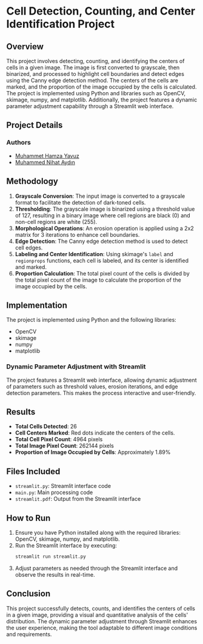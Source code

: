 # Cell Detection, Counting, and Center Identification Project

## Overview
This project involves detecting, counting, and identifying the centers of cells in a given image. The image is first converted to grayscale, then binarized, and processed to highlight cell boundaries and detect edges using the Canny edge detection method. The centers of the cells are marked, and the proportion of the image occupied by the cells is calculated. The project is implemented using Python and libraries such as OpenCV, skimage, numpy, and matplotlib. Additionally, the project features a dynamic parameter adjustment capability through a Streamlit web interface.

## Project Details

### Authors
- [Muhammet Hamza Yavuz](https://github.com/hamza37yavuz)  
- [Muhammed Nihat Aydın](https://github.com/Nihat-AYDIN)  

## Methodology
1. **Grayscale Conversion**: The input image is converted to a grayscale format to facilitate the detection of dark-toned cells.
2. **Thresholding**: The grayscale image is binarized using a threshold value of 127, resulting in a binary image where cell regions are black (0) and non-cell regions are white (255).
3. **Morphological Operations**: An erosion operation is applied using a 2x2 matrix for 3 iterations to enhance cell boundaries.
4. **Edge Detection**: The Canny edge detection method is used to detect cell edges.
5. **Labeling and Center Identification**: Using skimage's `label` and `regionprops` functions, each cell is labeled, and its center is identified and marked.
6. **Proportion Calculation**: The total pixel count of the cells is divided by the total pixel count of the image to calculate the proportion of the image occupied by the cells.

## Implementation
The project is implemented using Python and the following libraries:
- OpenCV
- skimage
- numpy
- matplotlib

### Dynamic Parameter Adjustment with Streamlit
The project features a Streamlit web interface, allowing dynamic adjustment of parameters such as threshold values, erosion iterations, and edge detection parameters. This makes the process interactive and user-friendly.

## Results
- **Total Cells Detected**: 26
- **Cell Centers Marked**: Red dots indicate the centers of the cells.
- **Total Cell Pixel Count**: 4964 pixels
- **Total Image Pixel Count**: 262144 pixels
- **Proportion of Image Occupied by Cells**: Approximately 1.89%

## Files Included
- `streamlit.py`: Streamlit interface code
- `main.py`: Main processing code
- `streamlit.pdf`: Output from the Streamlit interface

## How to Run
1. Ensure you have Python installed along with the required libraries: OpenCV, skimage, numpy, and matplotlib.
2. Run the Streamlit interface by executing:
   ```sh
   streamlit run streamlit.py
   ```
3. Adjust parameters as needed through the Streamlit interface and observe the results in real-time.

## Conclusion
This project successfully detects, counts, and identifies the centers of cells in a given image, providing a visual and quantitative analysis of the cells' distribution. The dynamic parameter adjustment through Streamlit enhances the user experience, making the tool adaptable to different image conditions and requirements.
